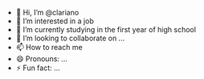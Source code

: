 - 👋 Hi, I’m @clariano
- 👀 I’m interested in a job 
- 🌱 I’m currently studying in the first year of high school
- 💞️ I’m looking to collaborate on ...
- 📫 How to reach me
- 😄 Pronouns: ...
- ⚡ Fun fact: ...

<!---
clariano/clariano is a ✨ special ✨ repository because its `README.md` (this file) appears on your GitHub profile.
You can click the Preview link to take a look at your changes.
--->
